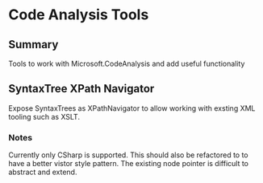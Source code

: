 ﻿# Code Analysis Tools

## Summary

Tools to work with Microsoft.CodeAnalysis and add useful functionality

## SyntaxTree XPath Navigator

Expose SyntaxTrees as XPathNavigator to allow working with exsting XML tooling such as XSLT.

### Notes

Currently only CSharp is supported.  This should also be refactored to to have a better vistor style pattern.
The existing node pointer is difficult to abstract and extend.

